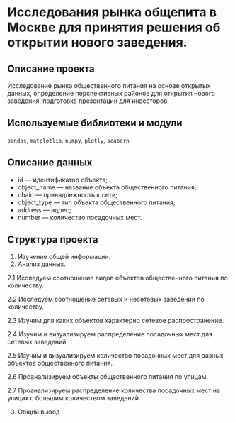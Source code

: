 

# Исследования рынка общепита в Москве для принятия решения об открытии нового заведения.

## Описание проекта
Исследование рынка общественного питания на основе открытых данных, определение
перспективных районов для открытия нового заведения, подготовка презентации для инвесторов.

## Используемые библиотеки и модули
`pandas`, `matplotlib`, `numpy`, `plotly`, `seaborn`

## Описание данных
- id — идентификатор объекта; 
- object_name — название объекта общественного питания; 
- chain — принадлежность к сети; 
- object_type — тип объекта общественного питания; 
- address — адрес; 
- number — количество посадочных мест.

## Структура проекта

1. Изучение общей информации.
2. Анализ данных.

2.1 Исследуем соотношение видов объектов общественного питания по количеству.

2.2 Исследуем соотношение сетевых и несетевых заведений по количеству.

2.3 Изучим для каких объектов характерно сетевое распространение.

2.4 Изучим и визуализируем распределение посадочных мест для сетевых заведений.

2.5 Изучим и визуализируем количество посадочных мест для разных объектов общественного питания.

2.6 Проанализируем объекты общественного питания по улицам.

2.7 Проанализируем распределение количества посадочных мест на улицах с большим количеством заведений.

3. Общий вывод


